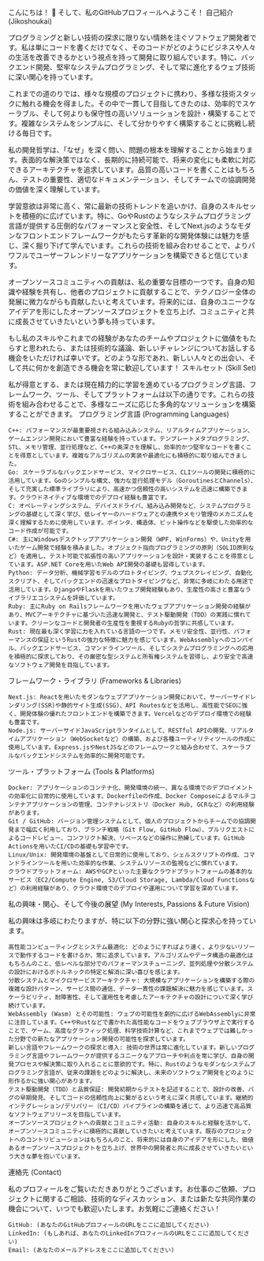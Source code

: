 こんにちは！ 👋 そして、私のGitHubプロフィールへようこそ！
自己紹介 (Jikoshoukai)

プログラミングと新しい技術の探求に限りない情熱を注ぐソフトウェア開発者です。私は単にコードを書くだけでなく、そのコードがどのようにビジネスや人々の生活を改善できるかという視点を持って開発に取り組んでいます。特に、バックエンド開発、堅牢なシステムプログラミング、そして常に進化するウェブ技術に深い関心を持っています。

これまでの道のりでは、様々な規模のプロジェクトに携わり、多様な技術スタックに触れる機会を得ました。その中で一貫して目指してきたのは、効率的でスケーラブル、そして何よりも保守性の高いソリューションを設計・構築することです。複雑なシステムをシンプルに、そして分かりやすく構築することに挑戦し続ける毎日です。

私の開発哲学は、「なぜ」を深く問い、問題の根本を理解することから始まります。表面的な解決策ではなく、長期的に持続可能で、将来の変化にも柔軟に対応できるアーキテクチャを追求しています。品質の高いコードを書くことはもちろん、テストの重要性、適切なドキュメンテーション、そしてチームでの協調開発の価値を深く理解しています。

学習意欲は非常に高く、常に最新の技術トレンドを追いかけ、自身のスキルセットを積極的に広げています。特に、GoやRustのようなシステムプログラミング言語が提供する圧倒的なパフォーマンスと安全性、そしてNext.jsのようなモダンなフロントエンドフレームワークがもたらす革新的な開発体験には魅力を感じ、深く掘り下げて学んでいます。これらの技術を組み合わせることで、よりパワフルでユーザーフレンドリーなアプリケーションを構築できると信じています。

オープンソースコミュニティへの貢献は、私の重要な目標の一つです。自身の知識や経験を共有し、他者のプロジェクトに貢献することで、テクノロジー全体の発展に微力ながらも貢献したいと考えています。将来的には、自身のユニークなアイデアを形にしたオープンソースプロジェクトを立ち上げ、コミュニティと共に成長させていきたいという夢も持っています。

もし私のスキルやこれまでの経験があなたのチームやプロジェクトに価値をもたらすと思われたら、または技術的な議論、新しいチャレンジについてお話しする機会をいただければ幸いです。どのような形であれ、新しい人々との出会い、そして共に何かを創造できる機会を常に歓迎しています！
スキルセット (Skill Set)

私が得意とする、または現在精力的に学習を進めているプログラミング言語、フレームワーク、ツール、そしてプラットフォームは以下の通りです。これらの技術を組み合わせることで、多様なニーズに応じた多角的なソリューションを構築することができます。
プログラミング言語 (Programming Languages)

    C++: パフォーマンスが最重要視される組み込みシステム、リアルタイムアプリケーション、ゲームエンジン開発において豊富な経験を持っています。テンプレートメタプログラミング、STL、メモリ管理、並行処理など、C++の奥深さを理解し、効率的かつ堅牢なコードを書くことを得意としています。複雑なアルゴリズムの実装や最適化にも積極的に取り組んできました。
    Go: スケーラブルなバックエンドサービス、マイクロサービス、CLIツールの開発に積極的に活用しています。Goのシンプルな構文、強力な並行処理モデル（GoroutinesとChannels）、そして充実した標準ライブラリにより、高速かつ信頼性の高いシステムを迅速に構築できます。クラウドネイティブな環境でのデプロイ経験も豊富です。
    C: オペレーティングシステム、デバイスドライバ、組み込み開発など、システムプログラミングの基礎として深く学び、低レイヤーのハードウェアとの連携やメモリ管理のメカニズムを深く理解するために使用しています。ポインタ、構造体、ビット操作などを駆使した効率的なコード作成が可能です。
    C#: 主にWindowsデスクトップアプリケーション開発（WPF, WinForms）や、Unityを用いたゲーム開発で経験を積みました。オブジェクト指向プログラミングの原則（SOLID原則など）を適用し、テスト可能で拡張性の高いアプリケーションを設計・実装することを得意としています。ASP.NET Coreを用いたWeb API開発の基礎も習得しています。
    Python: データ分析、機械学習モデルのプロトタイピング、ウェブスクレイピング、自動化スクリプト、そしてバックエンドの迅速なプロトタイピングなど、非常に多岐にわたる用途で活用しています。DjangoやFlaskを用いたウェブ開発経験もあり、生産性の高さと豊富なライブラリエコシステムを評価しています。
    Ruby: 主にRuby on Railsフレームワークを用いたウェブアプリケーション開発の経験があり、MVCアーキテクチャに基づいた迅速な開発と、テスト駆動開発（TDD）の実践に慣れています。クリーンなコードと開発者の生産性を重視するRubyの哲学に共感しています。
    Rust: 現在最も深く学習に力を入れている言語の一つです。メモリ安全性、並行性、パフォーマンスの保証というRustの強力な特徴に魅力を感じています。WebAssemblyへのコンパイル、バックエンドサービス、コマンドラインツール、そしてシステムプログラミングへの応用を積極的に探求しており、その厳密な型システムと所有権システムを習得し、より安全で高速なソフトウェア開発を目指しています。

フレームワーク・ライブラリ (Frameworks & Libraries)

    Next.js: Reactを用いたモダンなウェブアプリケーション開発において、サーバーサイドレンダリング(SSR)や静的サイト生成(SSG)、API Routesなどを活用し、高性能でSEOに強く、開発体験の優れたフロントエンドを構築できます。Vercelなどのデプロイ環境での経験も豊富です。
    Node.js: サーバーサイドJavaScriptランタイムとして、RESTful APIの開発、リアルタイムアプリケーション（WebSocketなど）の構築、および各種ユーティリティツールの作成に使用しています。Express.jsやNestJSなどのフレームワークと組み合わせて、スケーラブルなバックエンドシステムを効率的に開発可能です。

ツール・プラットフォーム (Tools & Platforms)

    Docker: アプリケーションのコンテナ化、開発環境の統一、異なる環境でのデプロイメントの効率化に日常的に使用しています。Dockerfileの作成、Docker Composeによるマルチコンテナアプリケーションの管理、コンテナレジストリ（Docker Hub, GCRなど）の利用経験があります。
    Git / GitHub: バージョン管理システムとして、個人のプロジェクトからチームでの協調開発まで幅広く利用しており、ブランチ戦略（Git Flow, GitHub Flow）、プルリクエストによるコードレビュー、コンフリクト解決、リベースなどの操作に熟練しています。GitHub Actionsを用いたCI/CDの基礎も学習中です。
    Linux/Unix: 開発環境の基盤として日常的に使用しており、シェルスクリプトの作成、コマンドラインツールを用いた効率的な作業、システムリソースの監視などに慣れています。
    クラウドプラットフォーム: AWSやGCPといった主要なクラウドプラットフォームの基本的なサービス（EC2/Compute Engine, S3/Cloud Storage, Lambda/Cloud Functionsなど）の利用経験があり、クラウド環境でのデプロイや運用について学習を深めています。

私の興味・関心、そして今後の展望 (My Interests, Passions & Future Vision)

私の興味は多岐にわたりますが、特に以下の分野に強い関心と探求心を持っています。

    高性能コンピューティングとシステム最適化: どのようにすればより速く、より少ないリソースで動作するコードを書けるか、常に追求しています。アルゴリズムやデータ構造の最適化はもちろんのこと、低レベルな部分でのパフォーマンスチューニング、並列処理や分散システムの設計におけるボトルネックの特定と解消に深い喜びを感じます。
    分散システムとマイクロサービスアーキテクチャ: 大規模なアプリケーションを構築する際の複雑な設計パターン、サービス間の通信、データ一貫性の課題解決に魅力を感じています。スケーラビリティ、耐障害性、そして運用性を考慮したアーキテクチャの設計について深く学び続けています。
    WebAssembly (Wasm) とその可能性: ウェブの可能性を劇的に広げるWebAssemblyに非常に注目しています。C++やRustなどで書かれた高性能なコードをウェブブラウザ上で実行することで、ゲーム、高度なグラフィック処理、科学技術計算など、これまでウェブでは難しかった分野での新たなアプリケーション開発の可能性を探求しています。
    新しい言語やフレームワークの探求と導入: 技術の世界は常に進化しています。新しいプログラミング言語やフレームワークが提供するユニークなアプローチや利点を常に学び、自身の開発プロセスや解決策に取り入れることに意欲的です。特に、Rustのようなモダンなシステムプログラミング言語が、従来の課題をどのように解決し、未来のソフトウェア開発をどのように形作るかに強い関心があります。
    テスト駆動開発（TDD）と品質保証: 開発初期からテストを記述することで、設計の改善、バグの早期発見、そしてコードの信頼性向上に繋がるという考えに深く共感しています。継続的インテグレーション/デリバリー（CI/CD）パイプラインの構築を通じて、より迅速で高品質なソフトウェアリリースを目指しています。
    オープンソースプロジェクトへの貢献とコミュニティ活動: 自身のスキルと経験を活かして、オープンソースコミュニティに積極的に貢献していきたいと考えています。既存のプロジェクトへのコントリビューションはもちろんのこと、将来的には自身のアイデアを形にした、価値あるオープンソースプロジェクトを立ち上げ、世界中の開発者と共に成長させていきたいという大きな夢を抱いています。

連絡先 (Contact)

私のプロフィールをご覧いただきありがとうございます。お仕事のご依頼、プロジェクトに関するご相談、技術的なディスカッション、または新たな共同作業の機会について、いつでも歓迎いたします。お気軽にご連絡ください！

    GitHub: (あなたのGitHubプロフィールのURLをここに追加してください)
    LinkedIn: (もしあれば、あなたのLinkedInプロフィールのURLをここに追加してください)
    Email: (あなたのメールアドレスをここに追加してください)
